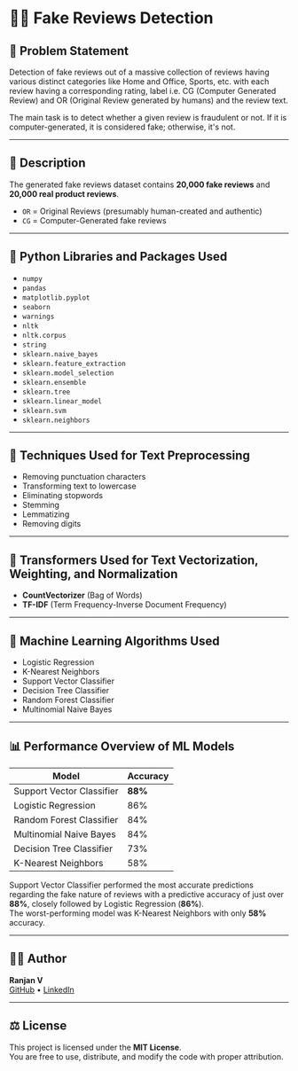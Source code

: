 # 🕵️‍♂️ Fake Reviews Detection

## 📝 Problem Statement

Detection of fake reviews out of a massive collection of reviews having various distinct categories like Home and Office, Sports, etc. with each review having a corresponding rating, label i.e. CG (Computer Generated Review) and OR (Original Review generated by humans) and the review text.

The main task is to detect whether a given review is fraudulent or not. If it is computer-generated, it is considered fake; otherwise, it's not.

---

## 📄 Description

The generated fake reviews dataset contains **20,000 fake reviews** and **20,000 real product reviews**.  
- `OR` = Original Reviews (presumably human-created and authentic)  
- `CG` = Computer-Generated fake reviews

---

## 🧰 Python Libraries and Packages Used

- `numpy`  
- `pandas`  
- `matplotlib.pyplot`  
- `seaborn`  
- `warnings`  
- `nltk`  
- `nltk.corpus`  
- `string`  
- `sklearn.naive_bayes`  
- `sklearn.feature_extraction`  
- `sklearn.model_selection`  
- `sklearn.ensemble`  
- `sklearn.tree`  
- `sklearn.linear_model`  
- `sklearn.svm`  
- `sklearn.neighbors`

---

## 🔧 Techniques Used for Text Preprocessing

- Removing punctuation characters  
- Transforming text to lowercase  
- Eliminating stopwords  
- Stemming  
- Lemmatizing  
- Removing digits

---

## 🔄 Transformers Used for Text Vectorization, Weighting, and Normalization

- **CountVectorizer** (Bag of Words)
- **TF-IDF** (Term Frequency-Inverse Document Frequency)

---

## 🤖 Machine Learning Algorithms Used

- Logistic Regression  
- K-Nearest Neighbors  
- Support Vector Classifier  
- Decision Tree Classifier  
- Random Forest Classifier  
- Multinomial Naive Bayes

---

## 📊 Performance Overview of ML Models

| Model                     | Accuracy |
|--------------------------|----------|
| Support Vector Classifier| **88%**  |
| Logistic Regression      | 86%      |
| Random Forest Classifier | 84%      |
| Multinomial Naive Bayes  | 84%      |
| Decision Tree Classifier | 73%      |
| K-Nearest Neighbors      | 58%      |

Support Vector Classifier performed the most accurate predictions regarding the fake nature of reviews with a predictive accuracy of just over **88%**, closely followed by Logistic Regression (**86%**).  
The worst-performing model was K-Nearest Neighbors with only **58%** accuracy.

---

## 👨‍💻 Author

**Ranjan V**  
[GitHub](https://github.com/Ranjan-V) • [LinkedIn](https://www.linkedin.com/in/ranjan-v)

---

## ⚖️ License

This project is licensed under the **MIT License**.  
You are free to use, distribute, and modify the code with proper attribution.

